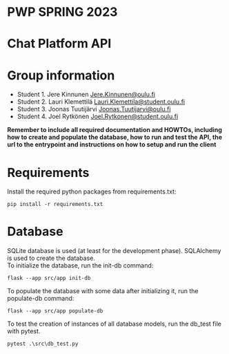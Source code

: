 # PWP SPRING 2023
# Chat Platform API
# Group information
* Student 1. Jere Kinnunen Jere.Kinnunen@oulu.fi
* Student 2. Lauri Klemettilä Lauri.Klemettila@student.oulu.fi
* Student 3. Joonas Tuutijärvi Joonas.Tuutijarvi@oulu.fi
* Student 4. Joel Rytkönen Joel.Rytkonen@student.oulu.fi

__Remember to include all required documentation and HOWTOs, including how to create and populate the database, how to run and test the API, the url to the entrypoint and instructions on how to setup and run the client__

# Requirements
Install the required python packages from requirements.txt:
```
pip install -r requirements.txt
```

# Database
SQLite database is used (at least for the development phase).
SQLAlchemy is used to create the database.<br>
To initialize the database, run the init-db command:
```
flask --app src/app init-db
```
To populate the database with some data after initializing it, run the populate-db command:
```
flask --app src/app populate-db
```
To test the creation of instances of all database models, run the db_test file with pytest.
```
pytest .\src\db_test.py
```

